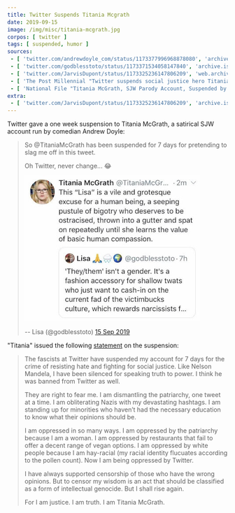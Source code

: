 ```yaml
---
title: Twitter Suspends Titania Mcgrath
date: 2019-09-15
image: /img/misc/titania-mcgrath.jpg
corpos: [ twitter ]
tags: [ suspended, humor ]
sources:
 - [ 'twitter.com/andrewdoyle_com/status/1173377996968878080', 'archive.is/xSlvX' ]
 - [ 'twitter.com/godblesstoto/status/1173371534058147840', 'archive.is/WcoRd' ]
 - [ 'twitter.com/JarvisDupont/status/1173325236147806209', 'web.archive.org/web/20190915200225if_/https://twitter.com/JarvisDupont/status/1173325236147806209' ]
 - [ 'The Post Millennial "Twitter suspends social justice hero Titania McGrath" by Barrett Wilson (15 Sep 2019)', 'archive.is/0D0vf' ]
 - [ 'National File "Titania McGrath, SJW Parody Account, Suspended by Twitter" by Jack Hadfield (16 Sep 2019)', 'archive.is/pCizp' ]
extra:
 - [ 'twitter.com/JarvisDupont/status/1173325236147806209', 'archive.is/uzExu' ]
---
```


Twitter gave a one week suspension to Titania McGrath, a satirical SJW account
run by comedian Andrew Doyle:
> So @TitaniaMcGrath has been suspended for 7 days for pretending to slag me
> off in this tweet.
>
> Oh Twitter, never change... :joy:
>
> ![](offending-tweet.jpg)
>
> -- Lisa (@godblesstoto) [15 Sep 2019](https://archive.is/WcoRd)

"Titania" issued the following [statement](statement.jpg) on the suspension:
> The fascists at Twitter have suspended my account for 7 days for the crime of
> resisting hate and fighting for social justice. Like Nelson Mandela, I have
> been silenced for speaking truth to power. I think he was banned from Twitter
> as well.
>
> They are right to fear me. I am dismantling the patriarchy, one tweet at a
> time. I am obliterating Nazis with my devastating hashtags. I am standing up
> for minorities who haven’t had the necessary education to know what their
> opinions should be.
>
> I am oppressed in so many ways. I am oppressed by the patriarchy because I am
> a woman. I am oppressed by restaurants that fail to offer a decent range of
> vegan options. I am oppressed by white people because I am hay-racial (my
> racial identity flucuates according to the pollen count). Now I am being
> oppressed by Twitter.
>
> I have always supported censorship of those who have the wrong opinions. But
> to censor my wisdom is an act that should be classified as a form of
> intellectual genocide. But I shall rise again.
>
> For I am justice. I am truth. I am Titania McGrath.
